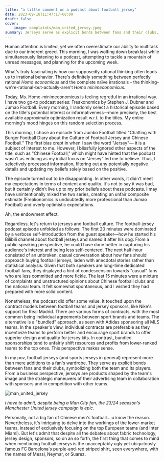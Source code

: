 ```yaml
---
title: "a little comment on a podcast about football jersey"
date: 2023-09-18T11:47:17+08:00
draft: false
cover:
    image: complaints/man_united_jersey.jpeg
summary: Jerseys serve as explicit bonds between fans and their clubs, symbolizing both the team and its players. From a business perspective, they are products shaped by the team's image and the strategic maneuvers of their advertising team in collaboration with sponsors and in competition with other teams.
---
```


Human attention is limited, yet we often overestimate our ability to multitask due to our inherent greed. This morning, I was wolfing down breakfast while simultaneously listening to a podcast, attempting to tackle a mountain of unread messages, and planning for the upcoming week.

What's truly fascinating is how our supposedly rational thinking often leads us to irrational behavior. There's definitely something between perfectly rational *Homo economicus* and the complete naïve irrationals - the thinking-we're-rational-but-actually-aren't *Homo minimeconomicus*.

Today, Ms. Homo-minimeconomicus is feeling regretful in an irrational way. I have two go-to podcast series: Freakonomics by Stephen J. Dubner and Jumao Football. Every morning, I randomly select a historical episode based on the title's potential interest or informativeness—more precisely, the best available approximate optimization result w.r.t. to the titles. My entire morning's mood hinges on this random selection process.

This morning, I chose an episode from Jumbo Football titled "Chatting with Burger Football Diary about the Culture of Football Jersey and Chinese Football." The first bias crept in when I saw the word "Jersey"— it is a subject of interest to me. However, I blissfully ignored other aspects of the title, such as "Chinese Football," which might have hinted that the podcast wasn't as enticing as my initial focus on "Jersey" led me to believe. Thus, I selectively processed information, filtering out any potentially negative details and updating my beliefs solely based on the positive.

The episode turned out to be disappointing. In other words, it didn't meet my expectations in terms of content and quality. It's not to say it was bad, but it certainly didn't live up to my prior beliefs about these podcasts. I may have unintentionally mixed the two series, creating an unfair composite estimate (Freakonomics is undoubtedly more professional than Jumao Football) and overly optimistic expectations.

Ah, the endowment effect.

Regardless, let's return to jerseys and football culture. The football-jersey podcast episode unfolded as follows: The first 20 minutes were dominated by a verbose self-introduction from the guest speaker—how he started his Bilibili channel about football jerseys and named it after his dog. From a public speaking perspective, he could have done better in capturing his audience's interest and being less self-centered. The next half-hour consisted of an unbroken, casual conversation about how fans should approach buying football jerseys, laden with anecdotal stories rather than statistical analysis. Given that both speakers are long-time dedicated football fans, they displayed a hint of condescension towards "casual" fans who are less committed and more fickle. The last 15 minutes were a mixture of complaints and unstructured opinions about Chinese football clubs and the national team. It felt somewhat spontaneous, and I wished they had prepared with more solid content.

Nonetheless, the podcast did offer some value. It touched upon the contract models between football teams and jersey sponsors, like Nike's support for Real Madrid. There are various forms of contracts, with the most common being individual agreements between sport brands and teams. The alternative is a "bundled" approach, as seen with Adidas sponsoring all MLS teams. In the speaker's view, individual contracts are preferable as they incentivize teams to perform better and encourage sport brands to offer superior design and quality for jersey kits. In contrast, bundled sponsorships tend to unfairly shift resources and profits from lower-ranked teams to the top ones. This perspective makes sense.

In my pov, football jerseys (and sports jerseys in general) represent more than mere additions to a fan's wardrobe. They serve as explicit bonds between fans and their clubs, symbolizing both the team and its players. From a business perspective, jerseys are products shaped by the team's image and the strategic maneuvers of their advertising team in collaboration with sponsors and in competition with other teams.

![man_united_jersey](/complaints/man_united_jersey.jpeg)

*i have to admit, despite being a Man City fan, the 23/24 seaeson's Manchester United jersey campaign is epic.*

Personally, not a big fan of Chinese men's football... u know the reason. Nevertheless, it's intriguing to delve into the workings of the lower-market teams, instead of exclusively focusing on the top European teams (and Inter Miami). But let's admit that despite all the debates about fabric technology, jersey design, sponsors, so on an so forth, the first thing that comes to mind when mentioning football jerseys is the unacceptably ugly yet ubiquitously famous FC Barcelona's purple-and-red striped shirt, seen everywhere, with the names of Messi, Neymar, or Suarez.
